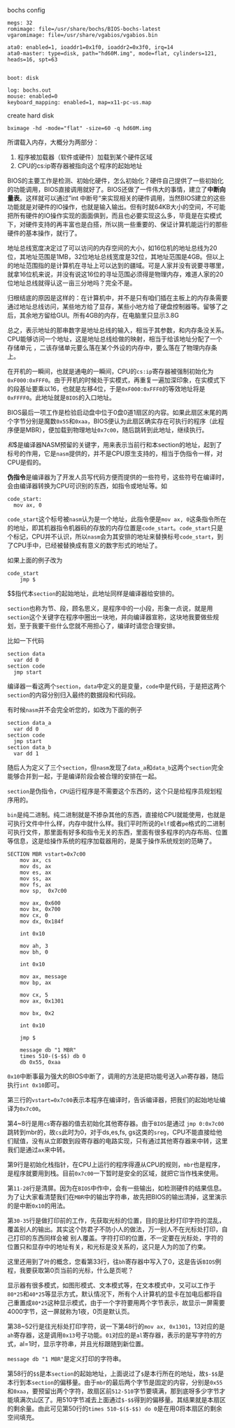 bochs config
```
megs: 32
romimage: file=/usr/share/bochs/BIOS-bochs-latest
vgaromimage: file=/usr/share/vgabios/vgabios.bin

ata0: enabled=1, ioaddr1=0x1f0, ioaddr2=0x3f0, irq=14
ata0-master: type=disk, path="hd60M.img", mode=flat, cylinders=121, heads=16, spt=63


boot: disk

log: bochs.out
mouse: enabled=0
keyboard_mapping: enabled=1, map=x11-pc-us.map
```

create hard disk
```
bximage -hd -mode="flat" -size=60 -q hd60M.img
```

所谓载入内存，大概分为两部分：

1. 程序被加载器（软件或硬件）加载到某个硬件区域
2. CPU的cs:ip寄存器被指向这个程序的起始地址

BIOS的主要工作是检测、初始化硬件，怎么初始化？硬件自己提供了一些初始化的功能调用，BIOS直接调用就好了。BIOS还做了一件伟大的事情，建立了**中断向量表**。这样就可以通过”int 中断号“来实现相关的硬件调用，当然BIOS建立的这些功能就是对硬件的IO操作，也就是输入输出。但有时就64KB大小的空间，不可能把所有硬件的IO操作实现的面面俱到，而且也必要实现这么多，毕竟是在实模式下，对硬件支持的再丰富也是白搭，所以挑一些重要的、保证计算机能运行的那些硬件的基本操作，就行了。

地址总线宽度决定过了可以访问的内存空间的大小，如16位机的地址总线为20位，其地址范围是1MB，32位地址总线宽度是32位，其地址范围是4GB。但以上的地址范围指的是计算机在寻址上可以达到的疆域。可是人家并没有说要寻哪里，就拿16位机来说，并没有说这16位的寻址范围必须得是物理内存，难道人家的20位地址总线就得认这一亩三分地吗？完全不是。

归根结底的原因是这样的：在计算机中，并不是只有咱们插在主板上的内存条需要通过地址总线访问，某些地方给了显存，某些小地方给了硬盘控制器等。留够了之后，其余地方留给GUI。所有4GB的内存，在电脑里只显示3.8G

总之，表示地址的那串数字是地址总线的输入，相当于其参数，和内存条没关系。CPU能够访问一个地址，这是地址总线给做的映射，相当于给该地址分配了一个存储单元 ，二该存储单元要么落在某个外设的内存中，要么落在了物理内存条上。

在开机的一瞬间，也就是通电的一瞬间，CPU的`cs:ip`寄存器被强制初始化为`0xF000:0xFFF0`。由于开机的时候处于实模式，再重复一遍加深印象，在实模式下的段基址要乘以16，也就是左移4位，于是`0xF000:0xFFF0`的等效地址将是`0xFFFF0`。此地址就是`BIOS`的入口地址。

BIOS最后一项工作是检验启动盘中位于0盘0道1扇区的内容。如果此扇区末尾的两个字节分别是魔数`0x55`和`0xaa`，BIOS便认为此扇区确实存在可执行的程序（此程序便是MBR），便加载到物理地址`0x7c00`，随后跳转到此地址，继续执行。

$和$$是编译器NASM预留的关键字，用来表示当前行和本section的地址，起到了标号的作用，它是`nasm`提供的，并不是CPU原生支持的，相当于伪指令一样，对CPU是假的。

**伪指令**是编译器为了开发人员写代码方便而提供的一些符号，这些符号在编译时，会由编译器转换为CPU可识别的东西，如指令或地址等。如

```assembly
code_start:
  mov ax, 0
```

`code_start`这个标号被`nasm`认为是一个地址，此指令便是`mov ax, 0`这条指令所在的地址，即其机器指令机器码的存放的内存位置是`code_start`。`code_start`只是个标记，CPU并不认识，所以`nasm`会为其安排的地址来替换标号`code_start`，到了CPU手中，已经被替换成有意义的数字形式的地址了。

如果上面的例子改为

```assembly
code_start
    jmp $
```

$$指代本`section`的起始地址，此地址同样是编译器给安排的。

`section`也称为节、段，顾名思义，是程序中的一小段，形象一点说，就是用`section`这个关键字在程序中圈出一块地，并向编译器宣称，这块地我要做些规划，至于我要干些什么您就不用担心了，编译时请您合理安排。

比如一下代码

```assembly
section data
  var dd 0
section code
  jmp start
```

编译器一看这两个`section`，`data`中定义的是变量，`code`中是代码，于是把这两个`section`的内容分别归入最终的数据段和代码段。

有时候`nasm`并不会完全听您的，如改为下面的例子

```assembly
section data_a
  var dd 0
section code
  jmp start
section data_b
  var dd 1
```

随后人为定义了三个`section`，但`nasm`发现了`data_a`和`data_b`这两个`section`完全能够合并到一起，于是编译阶段会被合理的安排在一起。

`section`是伪指令，`CPU`运行程序是不需要这个东西的，这个只是给程序员规划程序用的。

`bin`是纯二进制。纯二进制就是不掺杂其他的东西，直接给CPU就能使用，也就是可执行文件中什么样，内存中就什么样。我们平时所说的`elf`或者`pe`格式的二进制可执行文件，那里面有好多和指令无关的东西，里面有很多程序的内存布局、位置等信息，这是给操作系统的程序加载器用的，是属于操作系统规划的范畴了。

```assembly
SECTION MBR vstart=0x7c00
    mov ax, cs
    mov ds, ax
    mov es, ax
    mov ss, ax
    mov fs, ax
    mov sp,  0x7c00

    mov ax, 0x600
    mov bx, 0x700
    mov cx, 0
    mov dx, 0x184f

    int 0x10

    mov ah, 3
    mov bh, 0

    int 0x10

    mov ax, message
    mov bp, ax

    mov cx, 5
    mov ax, 0x1301

    mov bx, 0x2

    int 0x10

    jmp $

    message db "1 MBR"
    times 510-($-$$) db 0
    db 0x55, 0xaa
```

`0x10`中断事最为强大的BIOS中断了，调用的方法是把功能号送入`ah`寄存器，随后执行`int 0x10`即可。

第三行的`vstart=0x7c00`表示本程序在编译时，告诉编译器，把我们的起始地址编译为`0x7c00`。

第4~8行是用`cs`寄存器的值去初始化其他寄存器。由于`BIOS`是通过
`jmp 0:0x7c00`跳转到mbr的，故`cs`此时为0，对于ds,es,fs,
gs这类的`sreg`，CPU不能直接给他们赋值，没有从立即数到段寄存器的电路实现，只有通过其他寄存器来中转，这里我们是通过`ax`来中转。

第9行是初始化栈指针，在CPU上运行的程序得遵从CPU的规则，`mbr`也是程序，是程序就要用到栈。目前`0x7c00`一下暂时是安全的区域，就把它当作栈来使用。

第`11-28`行是清屏。因为在`BIOS`中作中，会有一些输出，如检测硬件的结果信息。为了让大家看清楚我们在`MBR`中的输出字符串，故先把BIOS的输出清掉，这里演示
的是中断`0x10`的用法。

第`30-35`行是做打印前的工作，先获取光标的位置，目的是比秒打印字符的混乱，覆盖别人的输出。其实这个防君子不防小人的做法，万一别人不在光标处打印，自己打印的东西同样会被
别人覆盖。字符打印的位置，不一定要在光标处，字符的位置只和显存中的地址有关，和光标是没关系的，这只是人为的加了约束。

这里还用到了叶的概念，您看第33行，往`bh`寄存器中写入了0，这是告诉`BIOS`例程，我要获取第0页当前的光标，什么是页呢？

显示器有很多模式，如图形模式、文本模式等，在文本模式中，又可以工作于`80*25`和`40*25`等显示方式，默认情况下，所有个人计算机的显卡在加电后都将自己重置成`80*25`这种显示模式，由于一个字符要用两个字节表示，故显示一屏需要4000字节，这一屏就称为1夜，0页是默认页。

第38~52行是往光标处打印字符，说一下第48行的`mov ax, 0x1301`，13对应的是`ah`寄存器，这是调用`0x13`号子功能。`01`对应的是`al`寄存器，表示的是写字符的方式，al=1时，显示字符串，并且光标跟随到新位置。

`message db "1 MBR"`是定义打印的字符串。

第58行的`$$`是本`section`的起始地址，上面说过了`$`是本行所在的地址，故`$-$$`是本行到本`section`的偏移量。由于`mbr`的最后两个字节是固定的内容，分别是`0x55`和`0xaa`，要预留出两个字符，故扇区前`512-510`字节要填满，那到底呀多少字节才能填满次山区了。用510字节减去上面通过`$-$$`得到的偏移量。其结果就是本扇区的剩余量。由此可见第50行的`times 510-$($-$$) do 0`是在用0将本扇区的剩余空间填充。

